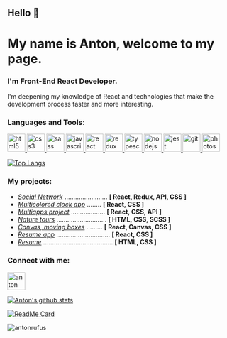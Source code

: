 ## Hello 👋

# My name is Anton, welcome to my page.

### I'm Front-End React Developer.

I'm deepening my knowledge of React and technologies that make the development process faster and more interesting.

<h3 align="left">Languages and Tools:</h3>
<p align="left"> 
  <a href="https://www.w3.org/html/" target="_blank"> <img src="https://cdn2.iconfinder.com/data/icons/social-icon-3/512/social_style_3_html5-512.png" alt="html5" width="40" height="40"/> </a> 
  <a href="https://www.w3schools.com/css/" target="_blank"> <img src="https://cdn2.iconfinder.com/data/icons/social-icon-3/512/social_style_3_css3-512.png" alt="css3" width="40" height="40"/> </a> 
<a href="https://sass-lang.com" target="_blank"> <img src="https://cdn3.iconfinder.com/data/icons/logos-and-brands-adobe/512/288_Sass-512.png" alt="sass" width="40" height="40"/> </a> 
  <a href="https://developer.mozilla.org/en-US/docs/Web/JavaScript" target="_blank"> <img src="https://cdn0.iconfinder.com/data/icons/programming-vintage-circle/32/programming_js_icon-512.png" alt="javascript" width="40" height="40"/> </a> 
  <a href="https://reactjs.org/" target="_blank"> <img src="https://image.flaticon.com/icons/png/512/919/919851.png" alt="react" width="40" height="40"/> </a> 
  <a href="https://redux.js.org" target="_blank"> <img src="http://blog.js-republic.com/wp-content/uploads/2016/11/logo-redux.png" alt="redux" width="40" height="40"/> </a> 
  <a href="https://www.typescriptlang.org/" target="_blank"> <img src="https://image.flaticon.com/icons/png/512/919/919832.png" alt="typescript" width="40" height="40"/> </a> 
   <a href="https://nodejs.org" target="_blank"> <img src="https://cdn3.iconfinder.com/data/icons/popular-services-brands/512/node-512.png" alt="nodejs" width="40" height="40"/> </a> 
  <a href="https://jestjs.io" target="_blank"> <img src="https://www.vectorlogo.zone/logos/jestjsio/jestjsio-icon.svg" alt="jest" width="40" height="40"/> </a> 
  <a href="https://git-scm.com/" target="_blank"> <img src="https://www.vectorlogo.zone/logos/git-scm/git-scm-icon.svg" alt="git" width="40" height="40"/> </a> 
  <a href="https://www.photoshop.com/en" target="_blank"> <img src="https://cdn1.iconfinder.com/data/icons/flurry-for-creative-suite/512/photoshop2.png" alt="photoshop" width="40" height="40"/> </a> 
</p>

[![Top Langs](https://github-readme-stats.vercel.app/api/top-langs/?username=AntonRufus&layout=compact&show_icons=true&theme=dark)](https://github.com/anuraghazra/github-readme-stats)

<h3 align="left">My projects:</h3>
<ul>
<li>
<a href="https://antonrufus.github.io/social-network/#/profile" target="_blank"><i>Social Network</i></u></a> ........................ <b>[ React, Redux, API, CSS ]</b>
</li>
<li>
<a href="https://antonrufus.github.io/colorful-clock-react-app/" target="_blank"><i>Multicolored clock app</i></a> ........ <b>[ React, CSS ]</b>
</li>
<li>
<a href="https://antonrufus.github.io/multi-apps-project/#/home" target="_blank"><i>Multiapps project</i></a> ................... <b>[ React, CSS, API ]</b>
</li>
<li>
<a href="https://antonrufus.github.io/nature_tours/" target="_blank"><i>Nature tours</i></a> ............................ <b>[ HTML, CSS, SCSS ]</b>
</li>
<li>
<a href="https://antonrufus.github.io/moving-boxes/" target="_blank"><i>Canvas, moving boxes</i></a> ......... <b>[ React, Canvas, CSS ]</b>
</li>
<li>
<a href="https://antonrufus.github.io/cv-react-app/" target="_blank"><i>Resume app</i></a> .............................. <b>[ React, CSS ]</b>
</li>
<li>
<a href="https://antonrufus.github.io/cv-html/" target="_blank"><i>Resume</i></a> ....................................... <b>[ HTML, CSS ]</b>
</li>
</ul>

<h3 align="left">Connect with me:</h3>
<p align="left">
<a href="https://www.linkedin.com/in/anton-zhyvotovskyi-10931291" target="_blank"><img align="center" src="https://www.freeiconspng.com//uploads/linkedin-icon-19.png" alt="anton zhyvotovskyi" height="40" width="40" /></a>
</p>

[![Anton's github stats](https://github-readme-stats.vercel.app/api?username=AntonRufus&theme=dark&show_icons=true)](https://github.com/anuraghazra/github-readme-stats)

[![ReadMe Card](https://github-readme-stats.vercel.app/api/pin/?username=AntonRufus&repo=social-network&show_owner=true&theme=dark)](https://github.com/anuraghazra/github-readme-stats)

<p align="left"> <img src="https://komarev.com/ghpvc/?username=antonrufus&label=Profile%20views&color=0e75b6&style=flat" alt="antonrufus" /> </p>




<!--
**AntonRufus/AntonRufus** is a ✨ _special_ ✨ repository because its `README.md` (this file) appears on your GitHub profile.

Here are some ideas to get you started:

- 🔭 I’m currently working on ...
- 🌱 I’m currently learning ...
- 👯 I’m looking to collaborate on ...
- 🤔 I’m looking for help with ...
- 💬 Ask me about ...
- 📫 How to reach me: ...
- 😄 Pronouns: ...
- ⚡ Fun fact: ...
-->
